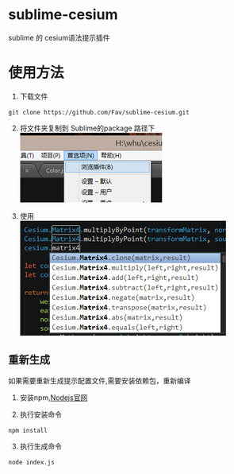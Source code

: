 # sublime-cesium
sublime 的 cesium语法提示插件

# 使用方法
1. 下载文件
~~~
git clone https://github.com/Fav/sublime-cesium.git
~~~
2. 将文件夹复制到 Sublime的package 路径下  
![打开包目录](img/01.png)

3. 使用  
![使用](img/02.png)

## 重新生成
如果需要重新生成提示配置文件,需要安装依赖包，重新编译

1. 安装npm,[Nodejs官网](https://nodejs.org/en/)

2. 执行安装命令
~~~
npm install
~~~

3. 执行生成命令
~~~
node index.js
~~~
